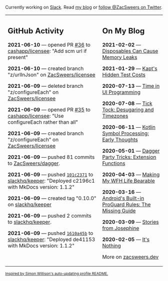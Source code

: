 Currently working on [Slack](https://slack.com/). Read [my blog](https://zacsweers.dev/) or [follow @ZacSweers on Twitter](https://twitter.com/ZacSweers).

<table><tr><td valign="top" width="60%">

## GitHub Activity
<!-- githubActivity starts -->
**2021-06-10** — opened PR [#36](https://api.github.com/repos/cashapp/licensee/pulls/36) to [cashapp/licensee](https://api.github.com/repos/cashapp/licensee): "Add scm url if present"

**2021-06-10** — created branch "z/urlInJson" on [ZacSweers/licensee](https://api.github.com/repos/ZacSweers/licensee)

**2021-06-09** — deleted branch "z/configureEach" on [ZacSweers/licensee](https://api.github.com/repos/ZacSweers/licensee)

**2021-06-09** — opened PR [#35](https://api.github.com/repos/cashapp/licensee/pulls/35) to [cashapp/licensee](https://api.github.com/repos/cashapp/licensee): "Use configureEach rather than all"

**2021-06-09** — created branch "z/configureEach" on [ZacSweers/licensee](https://api.github.com/repos/ZacSweers/licensee)

**2021-06-09** — pushed 81 commits to [ZacSweers/dagger](https://api.github.com/repos/ZacSweers/dagger).

**2021-06-09** — pushed [`101c2371`](https://github.com/slackhq/keeper/commit/101c23717e4fde275079f843a623f1009aec6bfe) to [slackhq/keeper](https://api.github.com/repos/slackhq/keeper): "Deployed c2196c1 with MkDocs version: 1.1.2"

**2021-06-09** — created tag "0.10.0" on [slackhq/keeper](https://api.github.com/repos/slackhq/keeper)

**2021-06-09** — pushed 2 commits to [slackhq/keeper](https://api.github.com/repos/slackhq/keeper).

**2021-06-09** — pushed [`1610a45b`](https://github.com/slackhq/keeper/commit/1610a45bdeb6cd641a2d07b66434d77e1dc9b40d) to [slackhq/keeper](https://api.github.com/repos/slackhq/keeper): "Deployed de41153 with MkDocs version: 1.1.2"
<!-- githubActivity ends -->
</td><td valign="top" width="40%">

## On My Blog
<!-- blog starts -->
**2021-02-02** — [Disposables Can Cause Memory Leaks](https://www.zacsweers.dev/disposables-can-cause-memory-leaks/)

**2021-01-29** — [Kapt's Hidden Test Costs](https://www.zacsweers.dev/kapts-hidden-test-costs/)

**2020-07-13** — [Time in UI Programming](https://www.zacsweers.dev/time-in-ui/)

**2020-07-08** — [Tick Tock: Desugaring and Timezones](https://www.zacsweers.dev/ticktock-desugaring-timezones/)

**2020-06-11** — [Kotlin Symbol Processing: Early Thoughts](https://www.zacsweers.dev/kotlin-symbol-processor-early-thoughts/)

**2020-05-01** — [Dagger Party Tricks: Extension Functions](https://www.zacsweers.dev/dagger-party-tricks-extension-functions/)

**2020-04-03** — [Making My WFH Life Bearable](https://www.zacsweers.dev/making-wfh-life-bearable/)

**2020-03-16** — [Android's Built-in ProGuard Rules: The Missing Guide](https://www.zacsweers.dev/android-proguard-rules/)

**2020-03-09** — [Stories from Josephine](https://www.zacsweers.dev/stories-from-josephine/)

**2020-02-05** — [It's Nothing](https://www.zacsweers.dev/its-nothing/)
<!-- blog ends -->
More on [zacsweers.dev](https://zacsweers.dev/)
</td></tr></table>

<sub><a href="https://simonwillison.net/2020/Jul/10/self-updating-profile-readme/">Inspired by Simon Willison's auto-updating profile README.</a></sub>